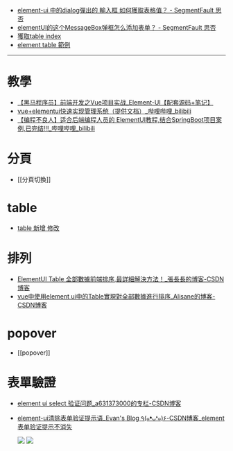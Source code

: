 - [element-ui 中的dialog彈出的 輸入框 如何獲取表格值？ - SegmentFault 思否](https://segmentfault.com/q/1010000010176928)
- [elementUI的这个MessageBox弹框怎么添加表单？ - SegmentFault 思否](https://segmentfault.com/q/1010000010681803)
- [獲取table index](https://www.jianshu.com/p/5587717665de)
- [element table 範例](https://github.com/Hanxueqing/Element-table)



---
# 教學
- [【黑马程序员】前端开发之Vue项目实战_Element-UI【配套源码+笔记】](https://www.bilibili.com/video/BV1x64y1S7S7?p=50)
- [vue+elementui快速实现管理系统（提供文档）_哔哩哔哩_bilibili](https://www.bilibili.com/video/BV1Sg411F7i4?p=6)
- [【编程不良人】适合后端编程人员的 ElementUI教程,结合SpringBoot项目案例,已完结!!!_哔哩哔哩_bilibili](https://www.bilibili.com/video/BV1NK4y187XH?p=14)


# 分頁
- [[分頁切換]]
# table
- [table 新增 修改](https://codepen.io/xmcx/pen/XWmMXKp?editors=1111)


# 排列
- [ElementUI Table 全部數據前端排序,最詳細解決方法！_張長長的博客-CSDN博客](https://blog.csdn.net/weixin_38010398/article/details/103687874)
- [vue中使用element ui中的Table實現對全部數據進行排序_Alisane的博客-CSDN博客](https://blog.csdn.net/wsymcxy/article/details/112790854)


# popover
- [[popover]]






# 表單驗證
- [element ui select 验证问题_a631373000的专栏-CSDN博客](https://blog.csdn.net/a631373000/article/details/91488499)
- [element-ui清除表单验证提示语_Evan's Blog ٩(๑❛ᴗ❛๑)۶-CSDN博客_element表单验证提示不消失](https://blog.csdn.net/qq_41378597/article/details/104761987)

	![](https://i.imgur.com/BXFJ5Jl.png)
	![](https://i.imgur.com/SCSPl3H.png)
